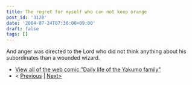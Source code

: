 ```yaml
---
title: The regret for myself who can not keep orange
post_id: '3128'
date: '2004-07-24T07:36:00+09:00'
draft: false
tags: []
---
```


And anger was directed to the Lord who did not think anything about his subordinates than a wounded wizard.

*   [View all of the web comic "Daily life of the Yakumo family"](/tag/yakumo-family?order=ASC)
*   < [Previous](/3127) | [Next>](/3129)